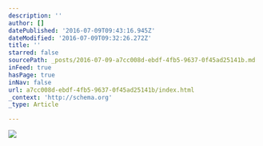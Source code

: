 ```yaml
---
description: ''
author: []
datePublished: '2016-07-09T09:43:16.945Z'
dateModified: '2016-07-09T09:32:26.272Z'
title: ''
starred: false
sourcePath: _posts/2016-07-09-a7cc008d-ebdf-4fb5-9637-0f45ad25141b.md
inFeed: true
hasPage: true
inNav: false
url: a7cc008d-ebdf-4fb5-9637-0f45ad25141b/index.html
_context: 'http://schema.org'
_type: Article

---
```

![](https://the-grid-user-content.s3-us-west-2.amazonaws.com/cd577413-3509-454b-a670-7207473261d0.jpg)